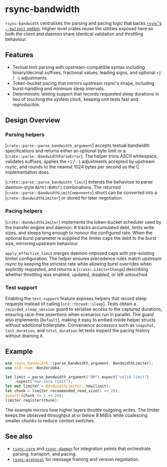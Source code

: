 # rsync-bandwidth

`rsync-bandwidth` centralises the parsing and pacing logic that backs
[`rsync`'s `--bwlimit` option](https://download.samba.org/pub/rsync/rsync.html).
Higher level crates reuse the utilities exposed here so both the client and
daemon share identical validation and throttling behaviour.

## Features

- Textual limit parsing with upstream-compatible syntax including
  binary/decimal suffixes, fractional values, leading signs, and optional
  `+1` / `-1` adjustments.
- Token-bucket pacing that mirrors upstream rsync's shape, including
  burst-handling and minimum sleep intervals.
- Deterministic testing support that records requested sleep durations in lieu
  of touching the system clock, keeping unit tests fast and reproducible.

## Design Overview

### Parsing helpers

[`crate::parse::parse_bandwidth_argument`]
accepts textual bandwidth specifications and returns either an optional byte
limit or a [`crate::parse::BandwidthParseError`]. The
helper trims ASCII whitespace, validates suffixes, applies the `+1` / `-1`
adjustments accepted by upstream rsync, and rounds to the nearest 1024 bytes per
second as the C implementation does.

[`crate::parse::parse_bandwidth_limit`] extends the
behaviour to parse daemon-style `RATE[:BURST]` combinations. The returned
[`crate::parse::BandwidthLimitComponents`] struct can
be converted into a [`crate::BandwidthLimiter`] or stored for
later negotiation.

### Pacing helpers

[`crate::BandwidthLimiter`] implements the token-bucket
scheduler used by the transfer engine and daemon. It tracks accumulated debt,
limits write sizes, and sleeps long enough to honour the configured rate. When
the optional burst parameter is supplied the limiter caps the debt to the burst
size, mirroring upstream behaviour.

`apply_effective_limit` merges daemon-imposed caps with pre-existing limiter
configuration. The helper ensures precedence rules match upstream rsync by
keeping the strictest rate while allowing burst overrides when explicitly
requested, and returns a [`crate::LimiterChange`] describing
whether throttling was enabled, updated, disabled, or left untouched.

### Test support

Enabling the `test-support` feature exposes helpers that record sleep requests
instead of calling [`std::thread::sleep`]. Tests obtain a `recorded_sleep_session`
guard to serialise access to the captured durations, ensuring race-free
assertions when scenarios run in parallel. The guard also implements
[`Default`], making it easy to embed inside helper structs without additional
boilerplate. Convenience accessors such as `snapshot`, `last_duration`, and
`total_duration` let tests inspect the pacing history without draining it.

## Example

```rust
use rsync_bandwidth::{parse_bandwidth_argument, BandwidthLimiter};
use std::num::NonZeroU64;

let limit = parse_bandwidth_argument("8M").expect("valid limit")
    .expect("non-zero limit");
let mut limiter = BandwidthLimiter::new(limit);
let chunk = limiter.recommended_read_size(1 << 20);
assert!(chunk <= 1 << 20);
limiter.register(chunk);
```

The example mirrors how higher layers throttle outgoing writes. The limiter
keeps the observed throughput at or below 8 MiB/s while coalescing smaller
chunks to reduce context switches.

## See also

- [`rsync-core`](https://docs.rs/rsync-core/) and
  [`rsync-daemon`](https://docs.rs/rsync-daemon/) for integration points that
  orchestrate parsing, transport, and pacing.
- [`rsync-protocol`](https://docs.rs/rsync-protocol/) for message framing and
  version negotiation.
